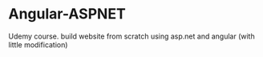# Angular-ASPNET

Udemy course. 
build website from scratch using asp.net and angular (with little modification)
